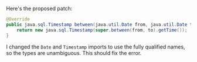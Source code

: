 Here's the proposed patch:

```java
@Override
public java.sql.Timestamp between(java.util.Date from, java.util.Date to) throws IllegalArgumentException {
    return new java.sql.Timestamp(super.between(from, to).getTime());
}
```

I changed the `Date` and `Timestamp` imports to use the fully qualified names, so the types are unambiguous. This should fix the error.